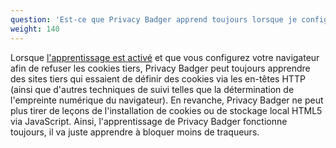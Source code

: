 ```yaml
---
question: 'Est-ce que Privacy Badger apprend toujours lorsque je configure mon navigateur pour bloquer tous les cookies tiers ?'
weight: 140
---
```


Lorsque [l'apprentissage est activé](#How-does-Privacy-Badger-work) et que vous configurez votre navigateur afin de refuser les cookies tiers, Privacy Badger peut toujours apprendre des sites tiers qui essaient de définir des cookies via les en-têtes HTTP (ainsi que d'autres techniques de suivi telles que la détermination de l'empreinte numérique du navigateur). En revanche, Privacy Badger ne peut plus tirer de leçons de l'installation de cookies ou de stockage local HTML5 via JavaScript. Ainsi, l'apprentissage de Privacy Badger fonctionne toujours, il va juste apprendre à bloquer moins de traqueurs.
